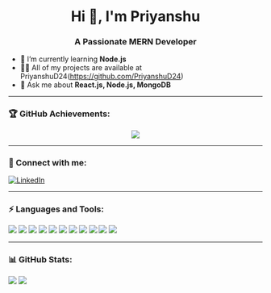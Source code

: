 <h1 align="center">Hi 👋, I'm Priyanshu</h1>
<h3 align="center">A Passionate MERN Developer </h3>

- 🌱 I’m currently learning **Node.js**
- 👨‍💻 All of my projects are available at PriyanshuD24(https://github.com/PriyanshuD24)
- 💬 Ask me about **React.js, Node.js, MongoDB**

---

### 🏆 GitHub Achievements:
<p align="center">
  <img src="https://github-profile-trophy.vercel.app/?username=PriyanshuD24&theme=dark_lover&margin-w=15&margin-h=15&no-bg=true&no-frame=true" />
</p>

---

### 🚀 Connect with me:
[![LinkedIn](https://img.shields.io/badge/-LinkedIn-blue?style=flat&logo=Linkedin&logoColor=white)]([https://www.linkedin.com/in/yourprofile/](https://www.linkedin.com/in/priyanshu-dhawan-a515a61b7))

---

### ⚡ Languages and Tools:
<p align="left">
  <img src="https://img.shields.io/badge/JavaScript-F7DF1E?style=for-the-badge&logo=javascript&logoColor=black" />
  <img src="https://img.shields.io/badge/TypeScript-3178C6?style=for-the-badge&logo=typescript&logoColor=white" />
  <img src="https://img.shields.io/badge/React-61DAFB?style=for-the-badge&logo=react&logoColor=black" />
  <img src="https://img.shields.io/badge/Next.js-000000?style=for-the-badge&logo=nextdotjs&logoColor=white" />
  <img src="https://img.shields.io/badge/Node.js-43853D?style=for-the-badge&logo=node.js&logoColor=white" />
  <img src="https://img.shields.io/badge/Express.js-000000?style=for-the-badge&logo=express&logoColor=white" />
  <img src="https://img.shields.io/badge/MongoDB-47A248?style=for-the-badge&logo=mongodb&logoColor=white" />
  <img src="https://img.shields.io/badge/Docker-2496ED?style=for-the-badge&logo=docker&logoColor=white" />
  <img src="https://img.shields.io/badge/AWS-FF9900?style=for-the-badge&logo=amazonaws&logoColor=white" />
  <img src="https://img.shields.io/badge/Linux-FCC624?style=for-the-badge&logo=linux&logoColor=black" />
  <img src="https://img.shields.io/badge/C++-00599C?style=for-the-badge&logo=c%2B%2B&logoColor=white" />
</p>


---

### 📊 GitHub Stats:
<p align="left">
  <img src="https://github-readme-stats.vercel.app/api?username=PriyanshuD24&show_icons=true&theme=dark" />
 
  <img src="https://github-readme-streak-stats.herokuapp.com/?user=PriyanshuD24&theme=dark" />
</p>
